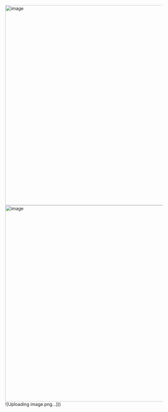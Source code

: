 <img width="1342" height="641" alt="image" src="https://github.com/user-attachments/assets/2a32cf2a-c633-42f9-870c-460b5e919fea" />
<img width="1324" height="629" alt="image" src="https://github.com/user-attachments/assets/3d692e0b-9c4b-4c1d-ab05-a7062fee7239" />
![Uploading image.png…]()


